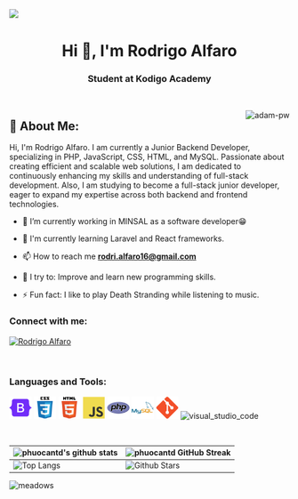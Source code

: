 <!--horizontal divider(gradiant)-->
<img src="https://user-images.githubusercontent.com/73097560/115834477-dbab4500-a447-11eb-908a-139a6edaec5c.gif">

<h1 align="center">Hi 👋, I'm Rodrigo Alfaro</h1>
<h3 align="center">Student at Kodigo Academy</h3>

<br>

<p><img align="right" src="https://github.com/Adam-pw/Adam-pw/blob/main/animation_500_kxa883sd.gif" alt="adam-pw" /></p> 
<h2 align="left">💫 About Me:</h2>
Hi, I'm Rodrigo Alfaro. I am currently a Junior Backend Developer, specializing in PHP, JavaScript, CSS, HTML, and MySQL. Passionate about creating efficient and scalable web solutions, I am dedicated to continuously enhancing my skills and understanding of full-stack development.
Also, I am studying to become a full-stack junior developer, eager to expand my expertise across both backend and frontend technologies.

- 🔭 I’m currently working in MINSAL as a software developer😁

- 🌱 I'm currently learning Laravel and React frameworks.

- 📫 How to reach me **rodri.alfaro16@gmail.com**

- 🧗 I try to: Improve and learn new programming skills.

- ⚡ Fun fact: I like to play Death Stranding while listening to music.
<be>

<h3 align="left">Connect with me:</h3>
<p align="left">
  <a href="https://www.linkedin.com/in/rodrigo-javier-alfaro-calder%C3%B3n-07b97530a?utm_source=share&utm_campaign=share_via&utm_content=profile&utm_medium=android_app" target="blank"><img align="center"
      src="https://raw.githubusercontent.com/rahuldkjain/github-profile-readme-generator/master/src/images/icons/Social/linked-in-alt.svg"
      alt="Rodrigo Alfaro" height="30" width="40" /></a>
</p>

<br>
<h3 align="left">Languages and Tools:</h3>
<p align="left">
    <img src="https://raw.githubusercontent.com/devicons/devicon/master/icons/bootstrap/bootstrap-plain.svg"
      alt="bootstrap" width="40" height="40" />
    <img src="https://raw.githubusercontent.com/devicons/devicon/master/icons/css3/css3-original-wordmark.svg" alt="css3"
      width="40" height="40" />
    <img src="https://raw.githubusercontent.com/devicons/devicon/master/icons/html5/html5-original-wordmark.svg"
      alt="html5" width="40" height="40" /> 
    <img src="https://raw.githubusercontent.com/devicons/devicon/master/icons/javascript/javascript-original.svg"
      alt="javascript" width="40" height="40" />
    <img src="https://raw.githubusercontent.com/devicons/devicon/master/icons/php/php-original.svg"
      alt="php" width="40" height="40" />
    <img src="https://raw.githubusercontent.com/devicons/devicon/master/icons/mysql/mysql-original-wordmark.svg"
      alt="mysql" width="40" height="40" />
    <img src="https://raw.githubusercontent.com/devicons/devicon/master/icons/git/git-original.svg"
      alt="mysql" width="40" height="40" />
    <img src="https://upload.wikimedia.org/wikipedia/commons/thumb/9/9a/Visual_Studio_Code_1.35_icon.svg/2048px-Visual_Studio_Code_1.35_icon.svg.png" 
          alt="visual_studio_code" width="40" height="40"/>
      </p>
<br>

| ![phuocantd's github stats](https://github-readme-stats.vercel.app/api?username=AlfaroCalderon&show_icons=true&theme=react)             | ![phuocantd GitHub Streak](https://github-readme-streak-stats.herokuapp.com/?user=AlfaroCalderon&theme=react)                                                                                                           |
| --------------------------------------------------------------------------------------------------------------------------------- | ----------------------------------------------------------------------------------------------------------------------------------------------------------------------------------------------------------------- |
| ![Top Langs](https://github-readme-stats.vercel.app/api/top-langs/?username=AlfaroCalderon&langs_count=8&theme=react&layout=compact) | ![Github Stars](https://github-readme-stats.vercel.app/api?username=AlfaroCalderon&show_icons=true&locale=en&count_private=true&hide_rank=true&custom_title=My%20GitHub%20Stats&disable_animations=true&theme=react) |

<img src="https://res.cloudinary.com/dcostp8ak/image/upload/v1748187261/wallpaperflare.com_wallpaper_spgffd.jpg" width="100%" height="385px" alt="meadows">
      
